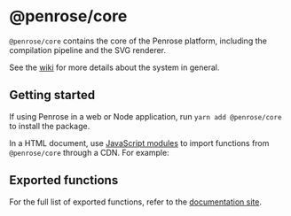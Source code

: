 # @penrose/core

`@penrose/core` contains the core of the Penrose platform, including the compilation pipeline and the SVG renderer.

See the [wiki](https://github.com/penrose/penrose/wiki) for more details about the system in general.

## Getting started

If using Penrose in a web or Node application, run `yarn add @penrose/core` to install the package.

In a HTML document, use [JavaScript modules](https://developer.mozilla.org/en-US/docs/Web/JavaScript/Guide/Modules) to import functions from `@penrose/core` through a CDN. For example:

<head>
  <script type="module">
    import { diagram } from "http://unpkg.com/@penrose/core";
    diagram({
        substance: `
        Set A, B
        IsSubset(A, B)
        `,
        style: `
        canvas {
            width = 400
            height = 400
        }
        forall Set s {
            s.shape = Circle {}
            ensure lessThan(20, s.shape.r)
        }
        forall Set s1, s2
        where IsSubset(s1, s2) {
            ensure contains(s2.shape, s1.shape)
            s2.shape above s1.shape
        }
        `,
        domain: `type Set
        predicate IsSubset(Set, Set)`
    },
    document.getElementById("penrose-diagram")
    )

  </script>
</head>
<body>
    <div id="penrose-diagram">
</body>

## Exported functions

For the full list of exported functions, refer to the [documentation site](https://penrose.github.io/penrose/typedoc/modules.html).
